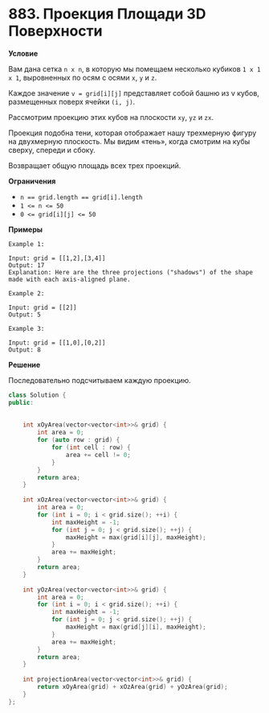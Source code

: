 # 883. Проекция Площади 3D Поверхности

**Условие**

Вам дана сетка `n x n`, в которую мы помещаем несколько кубиков `1 x 1 x 1`, выровненных по осям с осями `x`, `y` и `z`.

Каждое значение `v = grid[i][j]` представляет собой башню из v кубов, размещенных поверх ячейки `(i, j)`.

Рассмотрим проекцию этих кубов на плоскости `xy`, `yz` и `zx`.

Проекция подобна тени, которая отображает нашу трехмерную фигуру на двухмерную плоскость. Мы видим «тень», когда смотрим на кубы сверху, спереди и сбоку.

Возвращает общую площадь всех трех проекций.

**Ограничения**
- `n == grid.length == grid[i].length`
- `1 <= n <= 50`
- `0 <= grid[i][j] <= 50`


**Примеры**
```
Example 1:

Input: grid = [[1,2],[3,4]]
Output: 17
Explanation: Here are the three projections ("shadows") of the shape made with each axis-aligned plane.

Example 2:

Input: grid = [[2]]
Output: 5

Example 3:

Input: grid = [[1,0],[0,2]]
Output: 8
```


**Решение**

Последовательно подсчитываем каждую проекцию.
```C++
class Solution {
public:
    
    
    int xOyArea(vector<vector<int>>& grid) {
        int area = 0;
        for (auto row : grid) {
            for (int cell : row) {
                area += cell != 0;
            }
        }
        return area;
    }
    
    int xOzArea(vector<vector<int>>& grid) {
        int area = 0;
        for (int i = 0; i < grid.size(); ++i) {
            int maxHeight = -1;
            for (int j = 0; j < grid.size(); ++j) {
                maxHeight = max(grid[i][j], maxHeight);
            }
            area += maxHeight;
        }
        return area;
    }
    
    int yOzArea(vector<vector<int>>& grid) {
        int area = 0;
        for (int i = 0; i < grid.size(); ++i) {
            int maxHeight = -1;
            for (int j = 0; j < grid.size(); ++j) {
                maxHeight = max(grid[j][i], maxHeight);
            }
            area += maxHeight;
        }
        return area;
    }
    
    int projectionArea(vector<vector<int>>& grid) {
        return xOyArea(grid) + xOzArea(grid) + yOzArea(grid);
    }
};
```






 


 


